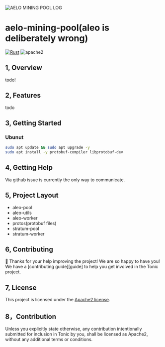 ![AELO MINING POOL LOG](https://user-images.githubusercontent.com/31732456/202860434-d56edd97-d75a-4dde-a15b-178992a47cb8.png)

# aelo-mining-pool(aleo is deliberately wrong)
[![Rust](https://github.com/harodggg/aelo-mining-pool/actions/workflows/rust.yml/badge.svg?branch=main)](https://github.com/harodggg/aelo-mining-pool/actions/workflows/rust.yml)
![apache2](https://img.shields.io/hexpm/l/plug?logo=ALEO-MINING-POOL)

## 1, Overview
todo!

## 2, Features
todo


## 3, Getting Started
### Ubunut
```bash
sudo apt update && sudo apt upgrade -y
sudo apt install -y protobuf-compiler libprotobuf-dev
```
## 4, Getting Help
Via github issue is currently the only way to communicate.

## 5, Project Layout
- aleo-pool
- aleo-utils
- aleo-worker
- protos(protobuf files)
- stratum-pool
- stratum-worker

## 6, Contributing
:balloon: Thanks for your help improving the project! We are so happy to have
you! We have a [contributing guide][guide] to help you get involved in the Tonic
project.

## 7, License
This project is licensed under the [Apache2 license](LICENSE).

## 8，Contribution
Unless you explicitly state otherwise, any contribution intentionally submitted
for inclusion in Tonic by you, shall be licensed as Apache2, without any additional
terms or conditions.
